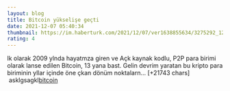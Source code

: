 ```yaml
--- 
layout: blog
title: Bitcoin yükselişe geçti
date: 2021-12-07 05:40:34
thumbnail: https://im.haberturk.com/2021/12/07/ver1638855634/3275292_1200x627.jpg
rating: 4
---
```

lk olarak 2009 ylnda hayatmza giren ve Açk kaynak kodlu, P2P para birimi olarak lanse edilen Bitcoin, 13 yana bast. Gelin devrim yaratan bu kripto para biriminin yllar içinde öne çkan dönüm noktalarn… [+21743 chars]</br>&nbsp;asklgsagkl<a href="web">bitcoin</a>